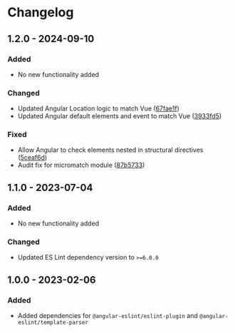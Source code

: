 # Changelog

## 1.2.0 - 2024-09-10
### Added
- No new functionality added

### Changed
- Updated Angular Location logic to match Vue ([67fae1f](https://github.com/audaciaconsulting/Audacia.CodeAnalysis/pull/41/commits/67fae1fec964185d13aa8e71b1dbc79f95c39ab9))
- Updated Angular default elements and event to match Vue ([3933fd5](https://github.com/audaciaconsulting/Audacia.CodeAnalysis/pull/41/commits/3933fd5b7b02632fef0dae25ded540486f4f6db5))

### Fixed
- Allow Angular to check elements nested in structural directives ([5ceaf6d](https://github.com/audaciaconsulting/Audacia.CodeAnalysis/pull/41/commits/5ceaf6d9ddcef0fc1a7cf9658060d209667ec0a8))
- Audit fix for micromatch module ([87b5733](https://github.com/audaciaconsulting/Audacia.CodeAnalysis/pull/41/commits/87b5733e0c6f78c4e26c3b5c4b79e1829c334dcf)) 
 
## 1.1.0 - 2023-07-04
### Added
- No new functionality added

### Changed
- Updated ES Lint dependency version to `>=6.0.0`

## 1.0.0 - 2023-02-06
### Added
- Added dependencies for `@angular-eslint/eslint-plugin` and `@angular-eslint/template-parser`
